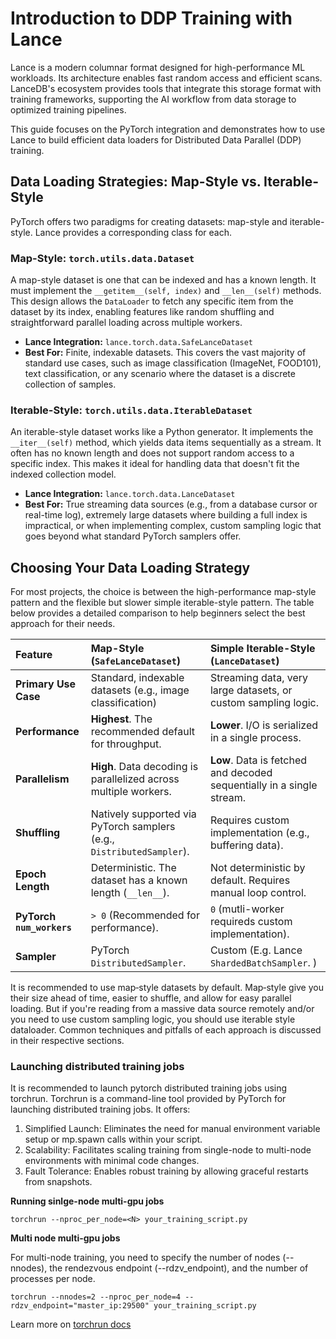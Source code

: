 
# Introduction to DDP Training with Lance


Lance is a modern columnar format designed for high-performance ML workloads. Its architecture enables fast random access and efficient scans. LanceDB's ecosystem provides tools that integrate this storage format with training frameworks, supporting the AI workflow from data storage to optimized training pipelines. 

This guide focuses on the PyTorch integration and demonstrates how to use Lance to build efficient data loaders for Distributed Data Parallel (DDP) training.

## Data Loading Strategies: Map-Style vs. Iterable-Style

PyTorch offers two paradigms for creating datasets: map-style and iterable-style. Lance provides a corresponding class for each.

### Map-Style: `torch.utils.data.Dataset`
A map-style dataset is one that can be indexed and has a known length. It must implement the `__getitem__(self, index)` and `__len__(self)` methods. This design allows the `DataLoader` to fetch any specific item from the dataset by its index, enabling features like random shuffling and straightforward parallel loading across multiple workers. 

*   **Lance Integration:** `lance.torch.data.SafeLanceDataset`
*   **Best For:** Finite, indexable datasets. This covers the vast majority of standard use cases, such as image classification (ImageNet, FOOD101), text classification, or any scenario where the dataset is a discrete collection of samples.

### Iterable-Style: `torch.utils.data.IterableDataset`
An iterable-style dataset works like a Python generator. It implements the `__iter__(self)` method, which yields data items sequentially as a stream. It often has no known length and does not support random access to a specific index. This makes it ideal for handling data that doesn't fit the indexed collection model.

*   **Lance Integration:** `lance.torch.data.LanceDataset`
*   **Best For:** True streaming data sources (e.g., from a database cursor or real-time log), extremely large datasets where building a full index is impractical, or when implementing complex, custom sampling logic that goes beyond what standard PyTorch samplers offer. 

## Choosing Your Data Loading Strategy

For most projects, the choice is between the high-performance map-style pattern and the flexible but slower simple iterable-style pattern. The table below provides a detailed comparison to help beginners select the best approach for their needs.

| Feature | Map-Style (`SafeLanceDataset`) | Simple Iterable-Style (`LanceDataset`) |
| :--- | :--- | :--- |
| **Primary Use Case** | Standard, indexable datasets (e.g., image classification) | Streaming data, very large datasets, or custom sampling logic. |
| **Performance** | **Highest**. The recommended default for throughput. | **Lower**. I/O is serialized in a single process. |
| **Parallelism** | **High**. Data decoding is parallelized across multiple workers. | **Low**. Data is fetched and decoded sequentially in a single stream. |
| **Shuffling** | Natively supported via PyTorch samplers (e.g., `DistributedSampler`).  | Requires custom implementation (e.g., buffering data). |
| **Epoch Length** | Deterministic. The dataset has a known length (`__len__`).  | Not deterministic by default. Requires manual loop control. |
| **PyTorch `num_workers`** | `> 0` (Recommended for performance). | `0` (mutli-worker requireds custom implementation). |
| **Sampler** | PyTorch `DistributedSampler`. | Custom (E.g. Lance `ShardedBatchSampler`. ) |

It is recommended to use map‑style datasets by default. Map‑style give you their size ahead of time, easier to shuffle, and allow for easy parallel loading. But if you're reading from a massive data source remotely and/or you need to use custom sampling logic, you should use iterable style dataloader. Common techniques and pitfalls of each approach is discussed in their respective sections.

### Launching distributed training jobs

It is recommended to launch pytorch distributed training jobs using torchrun. Torchrun is a command-line tool provided by PyTorch for launching distributed training jobs. It offers:

1. Simplified Launch: Eliminates the need for manual environment variable setup or mp.spawn calls within your script.
2. Scalability: Facilitates scaling training from single-node to multi-node environments with minimal code changes.
3. Fault Tolerance: Enables robust training by allowing graceful restarts from snapshots.

**Running sinlge-node multi-gpu jobs**

```
torchrun --nproc_per_node=<N> your_training_script.py
```

**Multi node multi-gpu jobs**

For multi-node training, you need to specify the number of nodes (--nnodes), the rendezvous endpoint (--rdzv_endpoint), and the number of processes per node.

```
torchrun --nnodes=2 --nproc_per_node=4 --rdzv_endpoint="master_ip:29500" your_training_script.py
```

Learn more on [torchrun docs](https://docs.pytorch.org/docs/stable/elastic/run.html)